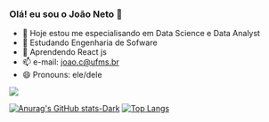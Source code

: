 ### Olá! eu sou o João Neto 👋


- 🔭 Hoje estou me especialisando em Data Science e Data Analyst
- 🌱 Estudando Engenharia de Sofware 
- 💬 Aprendendo React js
- 📫 e-mail: joao.c@ufms.br
- 😄 Pronouns: ele/dele
<picture>
<source 
  srcset="https://github-readme-stats.vercel.app/api?username=anuraghazra&show_icons=true&theme=react"
  media="(prefers-color-scheme: react)"
/>
<source
  srcset="https://github-readme-stats.vercel.app/api?username=joaoneto-api&show_icons=true"
  media="(prefers-color-scheme: react), (prefers-color-scheme: react)"
/>
<img src="https://github-readme-stats.vercel.app/api?username=joaoneto-api&show_icons=true" />
</picture>

[![Anurag's GitHub stats-Dark](https://github-readme-stats.vercel.app/api?username=joaoneto-git&show_icons=true&theme=react#react)](https://github.com/joaoneto-git/github-readme-stats#react) [![Top Langs](https://github-readme-stats.vercel.app/api/top-langs/?username=joaoneto-git&layout=compact)](https://github.com/joaoneto-git/github-readme-stats)
